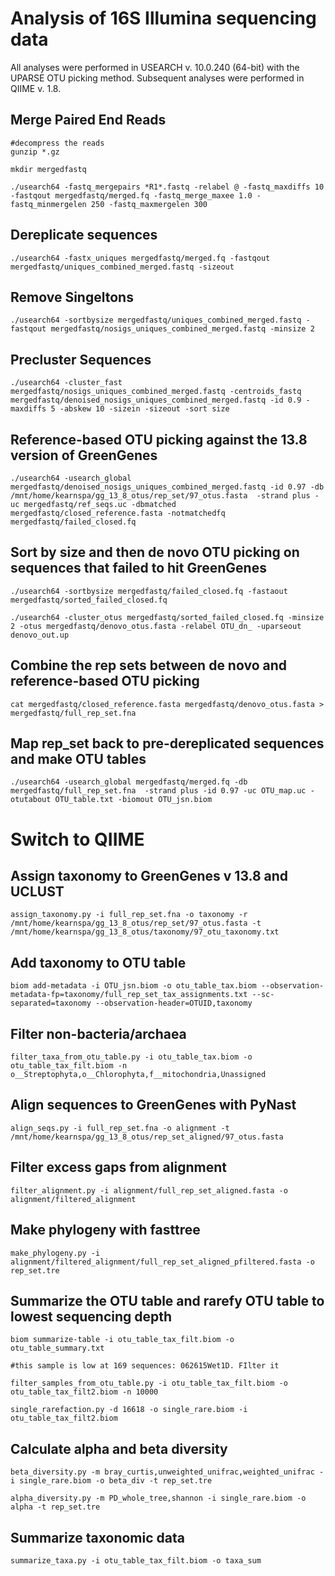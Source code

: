 # Analysis of 16S Illumina sequencing data

All analyses were performed in USEARCH v. 10.0.240 (64-bit) with the UPARSE OTU picking method. Subsequent analyses were performed in QIIME v. 1.8. 

## Merge Paired End Reads
```
#decompress the reads
gunzip *.gz

mkdir mergedfastq

./usearch64 -fastq_mergepairs *R1*.fastq -relabel @ -fastq_maxdiffs 10 -fastqout mergedfastq/merged.fq -fastq_merge_maxee 1.0 -fastq_minmergelen 250 -fastq_maxmergelen 300
```

## Dereplicate sequences
```
./usearch64 -fastx_uniques mergedfastq/merged.fq -fastqout mergedfastq/uniques_combined_merged.fastq -sizeout
```

## Remove Singeltons
```
./usearch64 -sortbysize mergedfastq/uniques_combined_merged.fastq -fastqout mergedfastq/nosigs_uniques_combined_merged.fastq -minsize 2
```

## Precluster Sequences
```
./usearch64 -cluster_fast mergedfastq/nosigs_uniques_combined_merged.fastq -centroids_fastq mergedfastq/denoised_nosigs_uniques_combined_merged.fastq -id 0.9 -maxdiffs 5 -abskew 10 -sizein -sizeout -sort size
```

## Reference-based OTU picking against the 13.8 version of GreenGenes
```
./usearch64 -usearch_global mergedfastq/denoised_nosigs_uniques_combined_merged.fastq -id 0.97 -db /mnt/home/kearnspa/gg_13_8_otus/rep_set/97_otus.fasta  -strand plus -uc mergedfastq/ref_seqs.uc -dbmatched mergedfastq/closed_reference.fasta -notmatchedfq mergedfastq/failed_closed.fq
```

## Sort by size and then de novo OTU picking on sequences that failed to hit GreenGenes
```
./usearch64 -sortbysize mergedfastq/failed_closed.fq -fastaout mergedfastq/sorted_failed_closed.fq

./usearch64 -cluster_otus mergedfastq/sorted_failed_closed.fq -minsize 2 -otus mergedfastq/denovo_otus.fasta -relabel OTU_dn_ -uparseout denovo_out.up
```

## Combine the rep sets between de novo and reference-based OTU picking
```
cat mergedfastq/closed_reference.fasta mergedfastq/denovo_otus.fasta > mergedfastq/full_rep_set.fna
```

## Map rep_set back to pre-dereplicated sequences and make OTU tables
```
./usearch64 -usearch_global mergedfastq/merged.fq -db mergedfastq/full_rep_set.fna  -strand plus -id 0.97 -uc OTU_map.uc -otutabout OTU_table.txt -biomout OTU_jsn.biom
```





# Switch to QIIME

## Assign taxonomy to GreenGenes v 13.8 and UCLUST
```
assign_taxonomy.py -i full_rep_set.fna -o taxonomy -r /mnt/home/kearnspa/gg_13_8_otus/rep_set/97_otus.fasta -t /mnt/home/kearnspa/gg_13_8_otus/taxonomy/97_otu_taxonomy.txt
```

## Add taxonomy to OTU table
```
biom add-metadata -i OTU_jsn.biom -o otu_table_tax.biom --observation-metadata-fp=taxonomy/full_rep_set_tax_assignments.txt --sc-separated=taxonomy --observation-header=OTUID,taxonomy
```

## Filter non-bacteria/archaea
```
filter_taxa_from_otu_table.py -i otu_table_tax.biom -o otu_table_tax_filt.biom -n o__Streptophyta,o__Chlorophyta,f__mitochondria,Unassigned
```

## Align sequences to GreenGenes with PyNast
```
align_seqs.py -i full_rep_set.fna -o alignment -t /mnt/home/kearnspa/gg_13_8_otus/rep_set_aligned/97_otus.fasta
```

## Filter excess gaps from alignment
```
filter_alignment.py -i alignment/full_rep_set_aligned.fasta -o alignment/filtered_alignment
```

## Make phylogeny with fasttree
```
make_phylogeny.py -i alignment/filtered_alignment/full_rep_set_aligned_pfiltered.fasta -o rep_set.tre
```

## Summarize the OTU table and rarefy OTU table to lowest sequencing depth
```
biom summarize-table -i otu_table_tax_filt.biom -o otu_table_summary.txt

#this sample is low at 169 sequences: 062615Wet1D. FIlter it

filter_samples_from_otu_table.py -i otu_table_tax_filt.biom -o otu_table_tax_filt2.biom -n 10000

single_rarefaction.py -d 16618 -o single_rare.biom -i otu_table_tax_filt2.biom
```

## Calculate alpha and beta diversity
```
beta_diversity.py -m bray_curtis,unweighted_unifrac,weighted_unifrac -i single_rare.biom -o beta_div -t rep_set.tre

alpha_diversity.py -m PD_whole_tree,shannon -i single_rare.biom -o alpha -t rep_set.tre
```

## Summarize taxonomic data
```
summarize_taxa.py -i otu_table_tax_filt.biom -o taxa_sum
```
